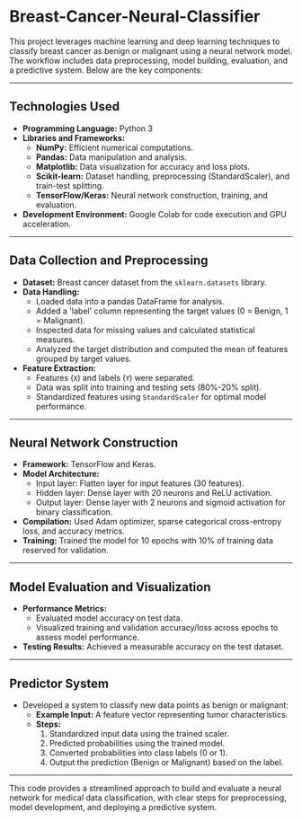 # Breast-Cancer-Neural-Classifier

This project leverages machine learning and deep learning techniques to classify breast cancer as benign or malignant using a neural network model. The workflow includes data preprocessing, model building, evaluation, and a predictive system. Below are the key components:

---

## Technologies Used
- **Programming Language:** Python 3
- **Libraries and Frameworks:**
  - **NumPy:** Efficient numerical computations.
  - **Pandas:** Data manipulation and analysis.
  - **Matplotlib:** Data visualization for accuracy and loss plots.
  - **Scikit-learn:** Dataset handling, preprocessing (StandardScaler), and train-test splitting.
  - **TensorFlow/Keras:** Neural network construction, training, and evaluation.
- **Development Environment:** Google Colab for code execution and GPU acceleration.

---

## Data Collection and Preprocessing
- **Dataset:** Breast cancer dataset from the `sklearn.datasets` library.
- **Data Handling:**
  - Loaded data into a pandas DataFrame for analysis.
  - Added a 'label' column representing the target values (0 = Benign, 1 = Malignant).
  - Inspected data for missing values and calculated statistical measures.
  - Analyzed the target distribution and computed the mean of features grouped by target values.
- **Feature Extraction:**
  - Features (`X`) and labels (`Y`) were separated.
  - Data was split into training and testing sets (80%-20% split).
  - Standardized features using `StandardScaler` for optimal model performance.

---

## Neural Network Construction
- **Framework:** TensorFlow and Keras.
- **Model Architecture:**
  - Input layer: Flatten layer for input features (30 features).
  - Hidden layer: Dense layer with 20 neurons and ReLU activation.
  - Output layer: Dense layer with 2 neurons and sigmoid activation for binary classification.
- **Compilation:** Used Adam optimizer, sparse categorical cross-entropy loss, and accuracy metrics.
- **Training:** Trained the model for 10 epochs with 10% of training data reserved for validation.

---

## Model Evaluation and Visualization
- **Performance Metrics:**
  - Evaluated model accuracy on test data.
  - Visualized training and validation accuracy/loss across epochs to assess model performance.
- **Testing Results:** Achieved a measurable accuracy on the test dataset.

---

## Predictor System
- Developed a system to classify new data points as benign or malignant:
  - **Example Input:** A feature vector representing tumor characteristics.
  - **Steps:**
    1. Standardized input data using the trained scaler.
    2. Predicted probabilities using the trained model.
    3. Converted probabilities into class labels (0 or 1).
    4. Output the prediction (Benign or Malignant) based on the label.

---

This code provides a streamlined approach to build and evaluate a neural network for medical data classification, with clear steps for preprocessing, model development, and deploying a predictive system.

